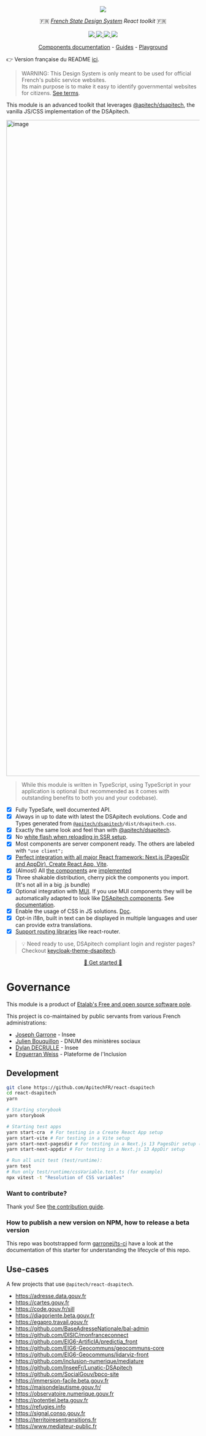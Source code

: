<p align="center">
    <img src="https://github.com/ApitechFR/react-dsapitech/releases/download/assets/dsapitech-react_repo-card.png">  
</p>
<p align="center">
    🇫🇷 <i><a href="https://www.systeme-de-design.gouv.fr/">French State Design System</a> React toolkit</i> 🇫🇷 
    <br>
    <br>
    <a href="https://github.com/ApitechFR/react-dsapitech/actions">
      <img src="https://github.com/ApitechFR/react-dsapitech/actions/workflows/ci.yaml/badge.svg">
    </a>
    <a href="https://www.npmjs.com/package/@apitech/react-dsapitech">
      <img src="https://img.shields.io/npm/v/@apitech/react-dsapitech?logo=npm">
    </a>
    <a href="https://bundlephobia.com/package/@apitech/react-dsapitech">
      <img src="https://img.shields.io/bundlephobia/minzip/@apitech/react-dsapitech">
    </a>
    <a href="https://github.com/ApitechFR/react-dsapitech/blob/main/LICENSE">
      <img src="https://img.shields.io/npm/l/@apitech/react-dsapitech">
    </a>
</p>
<p align="center">
  <a href="https://components.react-dsapitech.codegouv.studio">Components documentation</a>
  -
  <a href="https://react-dsapitech.codegouv.studio">Guides</a>
  -
  <a href="https://stackblitz.com/edit/nextjs-j2wba3?file=pages/index.tsx">Playground</a>
</p>

👉 Version française du README [ici](https://github.com/ApitechFR/react-dsapitech/blob/main/README.fr.md).

> WARNING: This Design System is only meant to be used for official French's public service websites.  
> Its main purpose is to make it easy to identify governmental websites for citizens. [See terms](https://www.systeme-de-design.gouv.fr/utilisation-et-organisation/perimetre-d-application).

This module is an advanced toolkit that leverages [@apitech/dsapitech](https://github.com/GouvernementFR/dsapitech), the vanilla JS/CSS implementation of the DSApitech.

<a href="https://youtu.be/5q88JgXUAY4">
  <img width="1712" alt="image" src="https://user-images.githubusercontent.com/6702424/224423044-c1823249-eab6-4844-af43-d059c01416af.png">
</a>

> While this module is written in TypeScript, using TypeScript in your application is optional (but recommended as it comes with outstanding benefits to both you and your codebase).

-   [x] Fully TypeSafe, well documented API.
-   [x] Always in up to date with latest the DSApitech evolutions.
        Code and Types generated from [`@apitech/dsapitech`](https://www.npmjs.com/package/@apitech/dsapitech)`/dist/dsapitech.css`.
-   [x] Exactly the same look and feel than with [@apitech/dsapitech](https://www.npmjs.com/package/@apitech/dsapitech).
-   [x] No [white flash when reloading in SSR setup](https://github.com/codegouvfr/@apitech/react-dsapitech/issues/2#issuecomment-1257263480).
-   [x] Most components are server component ready. The others are labeled with `"use client";`
-   [x] [Perfect integration with all major React framework: Next.js (PagesDir and AppDir), Create React App, Vite](https://react-dsapitech.codegouv.studio/).
-   [x] (Almost) All [the components](https://www.systeme-de-design.gouv.fr/elements-d-interface) are [implemented](https://components.react-dsapitech.codegouv.studio/)
-   [x] Three shakable distribution, cherry pick the components you import. (It's not all in a big .js bundle)
-   [x] Optional integration with [MUI](https://mui.com/). If you use MUI components they will
        be automatically adapted to look like [DSApitech components](https://www.systeme-de-design.gouv.fr/elements-d-interface). See [documentation](https://react-dsapitech.codegouv.studio/mui-integration).
-   [x] Enable the usage of CSS in JS solutions. [Doc](https://react-dsapitech.codegouv.studio/css-in-js).
-   [x] Opt-in i18n, built in text can be displayed in multiple languages and user can provide extra translations.
-   [x] [Support routing libraries](https://react-dsapitech.codegouv.studio/routing) like react-router.

> 💡 Need ready to use, DSApitech compliant login and register pages? Checkout [keycloak-theme-dsapitech](https://github.com/codegouvfr/keycloak-theme-dsapitech).

<p align="center">
  <a href="https://react-dsapitech.codegouv.studio/">🚀 Get started 🚀 </a>
</p>

# Governance

This module is a product of [Etalab's Free and open source software pole](https://code.gouv.fr/en/mission/).

This project is co-maintained by public servants from various French administrations:

-   [Joseph Garrone](https://github.com/garronej) - Insee
-   [Julien Bouquillon](https://github.com/revolunet) - DNUM des ministères sociaux
-   [Dylan DECRULLE](https://github.com/ddecrulle) - Insee
-   [Enguerran Weiss](https://github.com/enguerranws) - Plateforme de l'Inclusion

## Development

```bash
git clone https://github.com/ApitechFR/react-dsapitech
cd react-dsapitech
yarn

# Starting storybook
yarn storybook

# Starting test apps
yarn start-cra  # For testing in a Create React App setup
yarn start-vite # For testing in a Vite setup
yarn start-next-pagesdir # For testing in a Next.js 13 PagesDir setup (the default setup)
yarn start-next-appdir # For testing in a Next.js 13 AppDir setup

# Run all unit test (test/runtime):
yarn test
# Run only test/runtime/cssVariable.test.ts (for example)
npx vitest -t "Resolution of CSS variables"
```

### Want to contribute?

Thank you! See [the contribution guide](https://github.com/ApitechFR/react-dsapitech/blob/main/CONTRIBUTING.md).

### How to publish a new version on NPM, how to release a beta version

This repo was bootstrapped form [garronej/ts-ci](https://github.com/garronej/ts-ci) have a look at the
documentation of this starter for understanding the lifecycle of this repo.

## Use-cases

A few projects that use `@apitech/react-dsapitech`.

-   https://adresse.data.gouv.fr
-   https://cartes.gouv.fr
-   https://code.gouv.fr/sill
-   https://diagoriente.beta.gouv.fr
-   https://egapro.travail.gouv.fr
-   https://github.com/BaseAdresseNationale/bal-admin
-   https://github.com/DISIC/monfranceconnect
-   https://github.com/EIG6-ArtificIA/predictia_front
-   https://github.com/EIG6-Geocommuns/geocommuns-core
-   https://github.com/EIG6-Geocommuns/lidarviz-front
-   https://github.com/inclusion-numerique/mediature
-   https://github.com/InseeFr/Lunatic-DSApitech
-   https://github.com/SocialGouv/bpco-site
-   https://immersion-facile.beta.gouv.fr
-   https://maisondelautisme.gouv.fr/
-   https://observatoire.numerique.gouv.fr
-   https://potentiel.beta.gouv.fr
-   https://refugies.info
-   https://signal.conso.gouv.fr
-   https://territoiresentransitions.fr
-   https://www.mediateur-public.fr
